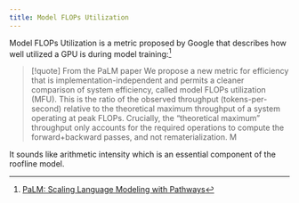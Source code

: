 ```yaml
---
title: Model FLOPs Utilization
---
```

Model FLOPs Utilization is a metric proposed by Google that describes how well utilized a GPU is during model training:[^palm]

> [!quote] From the PaLM paper
> We propose a new metric for efficiency that is implementation-independent and permits a cleaner comparison of system efficiency, called model FLOPs utilization (MFU). This is the ratio of the observed throughput (tokens-per-second) relative to the theoretical maximum throughput of a system operating at peak FLOPs. Crucially, the “theoretical maximum” throughput only accounts for the required operations to compute the forward+backward passes, and not rematerialization. M

It sounds like arithmetic intensity which is an essential component of the roofline model.

[^palm]: [PaLM: Scaling Language Modeling with Pathways](https://arxiv.org/abs/2204.02311)